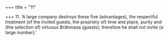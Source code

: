 +++
title = "11"

+++
11. 'A large company destroys these five (advantages), the respectful treatment (of the invited guests, the propriety of) time and place, purity and (the selection of) virtuous Brāhmaṇa (guests); therefore he shall not invite (a large number).'
